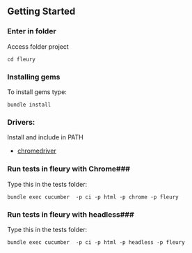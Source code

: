 ## Getting Started ##

### Enter in folder ###
Access folder project
```
cd fleury
```

### Installing gems ###
To install gems type:
```shell
bundle install
```

### Drivers: ###
Install and include in PATH
- [chromedriver](https://sites.google.com/a/chromium.org/chromedriver/)

### Run tests in fleury with Chrome###
Type this in the tests folder:
```shell
bundle exec cucumber  -p ci -p html -p chrome -p fleury
```

### Run tests in fleury with headless###
Type this in the tests folder:
```shell
bundle exec cucumber  -p ci -p html -p headless -p fleury
```

